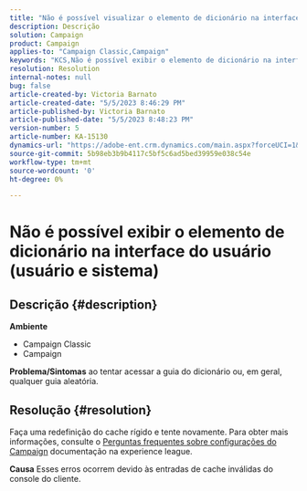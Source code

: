 ```yaml
---
title: "Não é possível visualizar o elemento de dicionário na interface do usuário (usuário e sistema)"
description: Descrição
solution: Campaign
product: Campaign
applies-to: "Campaign Classic,Campaign"
keywords: "KCS,Não é possível exibir o elemento de dicionário na interface do usuário"
resolution: Resolution
internal-notes: null
bug: false
article-created-by: Victoria Barnato
article-created-date: "5/5/2023 8:46:29 PM"
article-published-by: Victoria Barnato
article-published-date: "5/5/2023 8:48:23 PM"
version-number: 5
article-number: KA-15130
dynamics-url: "https://adobe-ent.crm.dynamics.com/main.aspx?forceUCI=1&pagetype=entityrecord&etn=knowledgearticle&id=b32b45e3-85eb-ed11-a7c6-6045bd0065f9"
source-git-commit: 5b98eb3b9b4117c5bf5c6ad5bed39959e038c54e
workflow-type: tm+mt
source-wordcount: '0'
ht-degree: 0%

---
```


# Não é possível exibir o elemento de dicionário na interface do usuário (usuário e sistema)

## Descrição {#description}

<b>Ambiente</b>
- Campaign Classic
- Campaign



<b>Problema/Sintomas</b>
ao tentar acessar a guia do dicionário ou, em geral, qualquer guia aleatória.


## Resolução {#resolution}






Faça uma redefinição do cache rígido e tente novamente. Para obter mais informações, consulte o [Perguntas frequentes sobre configurações do Campaign](https://experienceleague.adobe.com/docs/campaign-classic/using/getting-started/starting-with-adobe-campaign/faq/faq-campaign-config.html?lang=en) documentação na experience league.


<b>Causa</b>
Esses erros ocorrem devido às entradas de cache inválidas do console do cliente.
